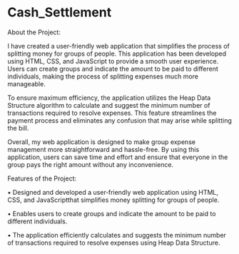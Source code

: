 # Cash_Settlement

About the Project: 

I have created a user-friendly web application that simplifies the process of splitting money for groups of people. This application has been developed using HTML, CSS, and JavaScript to provide a smooth user experience. Users can create groups and indicate the amount to be paid to different individuals, making the process of splitting expenses much more manageable.

To ensure maximum efficiency, the application utilizes the Heap Data Structure algorithm to calculate and suggest the minimum number of transactions required to resolve expenses. This feature streamlines the payment process and eliminates any confusion that may arise while splitting the bill.

Overall, my web application is designed to make group expense management more straightforward and hassle-free. By using this application, users can save time and effort and ensure that everyone in the group pays the right amount without any inconvenience.

Features of the Project:

• Designed and developed a user‑friendly web application using HTML, CSS, and JavaScriptthat simplifies money splitting for groups of people.

• Enables users to create groups and indicate the amount to be paid to different individuals.

• The application efficiently calculates and suggests the minimum number of transactions required to resolve expenses using Heap Data Structure.
